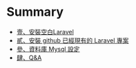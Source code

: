 # Summary

* [壹、安裝空白Laravel](README.md)
* [貳、安裝 github 已經現有的 Laravel 專案](chapter1.md)
* [參、資料庫 Mysql 設定](three_mysql_setting.md)
* [肆、Q&A](four_Q&A.md)

